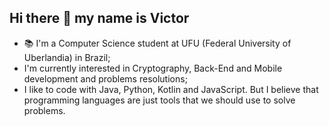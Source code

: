 ## Hi there 👋 my name is Victor
- 📚 I'm a Computer Science student at UFU (Federal University of Uberlandia) in Brazil;
- I'm currently interested in Cryptography, Back-End and Mobile development and problems resolutions;
- I like to code with Java, Python, Kotlin and JavaScript. But I believe that programming languages are just tools that we should use to solve problems.
  
